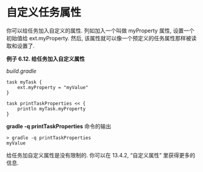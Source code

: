 # 自定义任务属性

你可以给任务加入自定义的属性.
列如加入一个叫做 myProperty 属性,
设置一个初始值给 ext.myProperty.
然后,
该属性就可以像一个预定义的任务属性那样被读取和设置了.

**例子 6.12. 给任务加入自定义属性**

*build.gradle*

    task myTask {
        ext.myProperty = "myValue"
    }

    task printTaskProperties << {
        println myTask.myProperty
    }

**gradle -q printTaskProperties** 命令的输出

    > gradle -q printTaskProperties
    myValue

给任务加自定义属性是没有限制的. 你可以在 13.4.2, “自定义属性” 里获得更多的信息.

